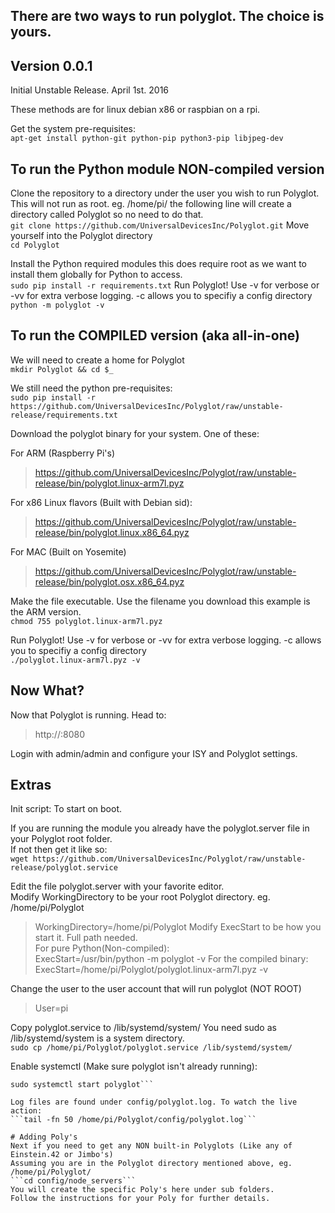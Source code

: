 ## There are two ways to run polyglot. The choice is yours. 
## Version 0.0.1
Initial Unstable Release. April 1st. 2016

These methods are for linux debian x86 or raspbian on a rpi. 

Get the system pre-requisites:  
```apt-get install python-git python-pip python3-pip libjpeg-dev```

## To run the Python module NON-compiled version
Clone the repository to a directory under the user you wish to run Polyglot. This will not run as root.
eg. /home/pi/ the following line will create a directory called Polyglot so no need to do that.  
```git clone https://github.com/UniversalDevicesInc/Polyglot.git```
Move yourself into the Polyglot directory  
```cd Polyglot```

Install the Python required modules this does require root as we want to install them globally
for Python to access.  
```sudo pip install -r requirements.txt```
Run Polyglot! Use -v for verbose or -vv for extra verbose logging. -c allows you to specifiy a config directory  
```python -m polyglot -v```

## To run the COMPILED version (aka all-in-one)
We will need to create a home for Polyglot  
```mkdir Polyglot && cd $_```

We still need the python pre-requisites:  
```sudo pip install -r https://github.com/UniversalDevicesInc/Polyglot/raw/unstable-release/requirements.txt```

Download the polyglot binary for your system. One of these:

For ARM (Raspberry Pi's)  
> https://github.com/UniversalDevicesInc/Polyglot/raw/unstable-release/bin/polyglot.linux-arm7l.pyz

For x86 Linux flavors (Built with Debian sid):  
> https://github.com/UniversalDevicesInc/Polyglot/raw/unstable-release/bin/polyglot.linux.x86_64.pyz

For MAC (Built on Yosemite)  
> https://github.com/UniversalDevicesInc/Polyglot/raw/unstable-release/bin/polyglot.osx.x86_64.pyz

Make the file executable. Use the filename you download this example is the ARM version.  
```chmod 755 polyglot.linux-arm7l.pyz```

Run Polyglot! Use -v for verbose or -vv for extra verbose logging. -c allows you to specifiy a config directory  
```./polyglot.linux-arm7l.pyz -v```

## Now What?
Now that Polyglot is running. Head to:  
> http://<your server ip>:8080

Login with admin/admin and configure your ISY and Polyglot settings.
	
## Extras
	
Init script: To start on boot. 

If you are running the module you already have the polyglot.server file in your Polyglot root folder.  
If not then get it like so:  
```wget https://github.com/UniversalDevicesInc/Polyglot/raw/unstable-release/polyglot.service```

Edit the file polyglot.server with your favorite editor.  
Modify WorkingDirectory to be your root Polyglot directory. eg. /home/pi/Polyglot  
> WorkingDirectory=/home/pi/Polyglot
Modify ExecStart to be how you start it. Full path needed.  
For pure Python(Non-compiled):  
> ExecStart=/usr/bin/python -m polyglot -v
For the compiled binary:  
> ExecStart=/home/pi/Polyglot/polyglot.linux-arm7l.pyz -v

Change the user to the user account that will run polyglot (NOT ROOT)  
> User=pi
	
Copy polyglot.service to /lib/systemd/system/ You need sudo as /lib/systemd/system is a system directory.  
```sudo cp /home/pi/Polyglot/polyglot.service /lib/systemd/system/```

Enable systemctl (Make sure polyglot isn't already running):  
```sudo systemctl enable polyglot
sudo systemctl start polyglot```
	
Log files are found under config/polyglot.log. To watch the live action:  
```tail -fn 50 /home/pi/Polyglot/config/polyglot.log```

# Adding Poly's  
Next if you need to get any NON built-in Polyglots (Like any of Einstein.42 or Jimbo's)  
Assuming you are in the Polyglot directory mentioned above, eg. /home/pi/Polyglot/  
```cd config/node_servers```
You will create the specific Poly's here under sub folders.
Follow the instructions for your Poly for further details. 
